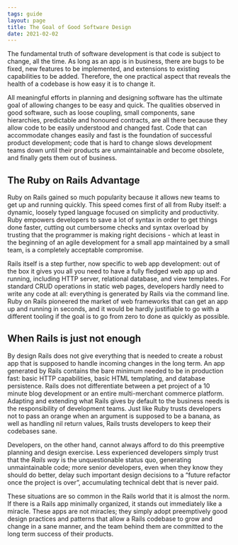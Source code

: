 ```yaml
---
tags: guide
layout: page
title: The Goal of Good Software Design
date: 2021-02-02
---
```


The fundamental truth of software development is that code is subject to change, all the time. As long as an app is in business, there are bugs to be fixed,
new features to be implemented, and extensions to existing capabilities to be
added. Therefore, the one practical aspect that reveals the health of a codebase
is how easy it is to change it.

All meaningful efforts in planning and designing software has the ultimate goal
of allowing changes to be easy and quick. The qualities observed in good
software, such as loose coupling, small components, sane hierarchies,
predictable and honoured contracts, are all there because they allow code to be
easily understood and changed fast. Code that can accommodate changes easily and
fast is the foundation of successful product development; code that is hard to
change slows development teams down until their products are unmaintainable and
become obsolete, and finally gets them out of business.

## The Ruby on Rails Advantage

Ruby on Rails gained so much popularity because it allows new teams to get up
and running quickly. This speed comes first of all from Ruby itself: a dynamic,
loosely typed language focused on simplicity and productivity. Ruby empowers
developers to save a lot of syntax in order to get things done faster, cutting
out cumbersome checks and syntax overload by trusting that the programmer is
making right decisions - which at least in the beginning of an agile development
for a small app maintained by a small team, is a completely acceptable
compromise.

Rails itself is a step further, now specific to web app development: out of the
box it gives you all you need to have a fully fledged web app up and running,
including HTTP server, relational database, and view templates. For standard
CRUD operations in static web pages, developers hardly need to write any code at
all: everything is generated by Rails via the command line. Ruby on Rails
pioneered the market of web frameworks that can get an app up and running in
seconds, and it would be hardly justifiable to go with a different tooling if
the goal is to go from zero to done as quickly as possible.

## When Rails is just not enough

By design Rails does not give everything that is needed to create a robust app
that is supposed to handle incoming changes in the long term. An app generated
by Rails contains the bare minimum needed to be in production fast: basic HTTP
capabilities, basic HTML templating, and database persistence. Rails does not
differentiate between a pet project of a 10 minute blog development or an entire
multi-merchant commerce platform. Adapting and extending what Rails gives by
default to the business needs is the responsibility of development teams. Just
like Ruby trusts developers not to pass an orange when an argument is supposed
to be a banana, as well as handling nil return values, Rails trusts developers
to keep their codebases sane.

Developers, on the other hand, cannot always afford to do this preemptive
planning and design exercise. Less experienced developers simply trust that the
*Rails way* is the unquestionable status quo, generating unmaintainable code;
more senior developers, even when they know they should do better, delay such
important design decisions to a “future refactor once the project is over”,
accumulating technical debt that is never paid.

These situations are so common in the Rails world that it is almost the norm. If
there is a Rails app minimally organized, it stands out immediately like a
miracle. These apps are not miracles; they simply adopt preemptively good design
practices and patterns that allow a Rails codebase to grow and change in a sane
manner, and the team behind them are committed to the long term success of their
products.
